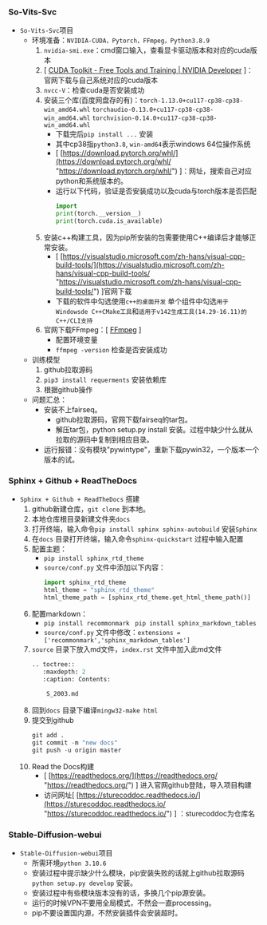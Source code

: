 ### So-Vits-Svc
- `So-Vits-Svc`项目
    -   环境准备：`NVIDIA-CUDA，Pytorch，FFmpeg，Python3.8.9`
        1.  `nvidia-smi.exe`：cmd窗口输入，查看显卡驱动版本和对应的cuda版本
        2.  \[ [CUDA Toolkit - Free Tools and Training | NVIDIA Developer](https://developer.nvidia.com/cuda-toolkit "CUDA Toolkit - Free Tools and Training | NVIDIA Developer") ]：官网下载与自己系统对应的cuda版本
        3.  `nvcc-V`：检查cuda是否安装成功
        4.  安装三个库(百度网盘存的有)：`torch-1.13.0+cu117-cp38-cp38-win_amd64.whl` `torchaudio-0.13.0+cu117-cp38-cp38-win_amd64.whl` `torchvision-0.14.0+cu117-cp38-cp38-win_amd64.whl`
            -   下载完后`pip install ...` 安装
            -   其中cp38指`python3.8`, `win-amd64`表示windows 64位操作系统
            -   \[ [https://download.pytorch.org/whl/](https://download.pytorch.org/whl/ "https://download.pytorch.org/whl/") ]：网址，搜索自己对应python和系统版本的。
            -   运行以下代码，验证是否安装成功以及cuda与torch版本是否匹配
                ```python
                import
                print(torch.__version__)
                print(torch.cuda.is_available)
                ```
        5.  安装c++构建工具，因为pip所安装的包需要使用C++编译后才能够正常安装。
            -   \[ [https://visualstudio.microsoft.com/zh-hans/visual-cpp-build-tools/](https://visualstudio.microsoft.com/zh-hans/visual-cpp-build-tools/ "https://visualstudio.microsoft.com/zh-hans/visual-cpp-build-tools/") ]官网下载
            -   下载的软件中勾选使用`c++的桌面开发` 单个组件中勾选`用于Windowsde C++CMake工具`和`适用于v142生成工具(14.29-16.11)的C++/CLI支持`
        6.  官网下载FFmpeg：\[ [FFmpeg](https://ffmpeg.org/ "FFmpeg") ]
            -   配置环境变量
            -   `ffmpeg -version` 检查是否安装成功
    -   训练模型
        1.  github拉取源码
        2.  `pip3 install requerments` 安装依赖库
        3.  根据github操作
    -   问题汇总：
        -   安装不上fairseq。
            -   github拉取源码，官网下载fairseq的tar包。
            -   解压tar包，python setup.py install 安装。过程中缺少什么就从拉取的源码中复制到相应目录。
        -   运行报错：没有模块"pywintype"，重新下载pywin32，一个版本一个版本的试。
### Sphinx + Github + ReadTheDocs
-   `Sphinx + Github + ReadTheDocs` 搭建
    1.  github新建仓库，`git clone` 到本地。
    2.  本地仓库根目录新建文件夹`docs`
    3.  打开终端，输入命令`pip install sphinx sphinx-autobuild` 安装`Sphinx`
    4.  在`docs` 目录打开终端，输入命令`sphinx-quickstart` 过程中输入配置
    5.  配置主题：
        -   `pip install sphinx_rtd_theme
            `
        -   `source/conf.py` 文件中添加以下内容：
            ```python
            import sphinx_rtd_theme
            html_theme = "sphinx_rtd_theme"
            html_theme_path = [sphinx_rtd_theme.get_html_theme_path()]

            ```
    6.  配置markdown：
        -   `pip install recommonmark `     `pip install sphinx_markdown_tables`
        -   `source/conf.py` 文件中修改：`extensions = ['recommonmark','sphinx_markdown_tables'] `
    7.  `source` 目录下放入md文件，`index.rst` 文件中加入此md文件
        ```python
        .. toctree::
           :maxdepth: 2
           :caption: Contents:
           
            S_2003.md

        ```
    8.  回到`docs` 目录下编译`mingw32-make html`&#x20;
    9.  提交到github
        ```python
        git add .
        git commit -m "new docs"
        git push -u origin master

        ```
    10. Read the Docs构建
        -   \[ [https://readthedocs.org/](https://readthedocs.org/ "https://readthedocs.org/") ] 进入官网github登陆，导入项目构建
        -   访问网址\[ [https://sturecoddoc.readthedocs.io/](https://sturecoddoc.readthedocs.io/ "https://sturecoddoc.readthedocs.io/") ] ：sturecoddoc为仓库名
### Stable-Diffusion-webui
-   `Stable-Diffusion-webui`项目
    -   所需环境`python 3.10.6`
    -   安装过程中提示缺少什么模块，pip安装失败的话就上github拉取源码`python setup.py develop` 安装。
    -   安装过程中有些模块版本没有的话，多换几个pip源安装。
    -   运行的时候VPN不要用全局模式，不然会一直processing。
    -   pip不要设置国内源，不然安装插件会安装超时。